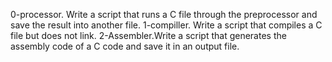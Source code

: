 0-processor. Write a script that runs a C file through the preprocessor and save the result into another file.
1-compiller. Write a script that compiles a C file but does not link.
2-Assembler.Write a script that generates the assembly code of a C code and save it in an output file.
